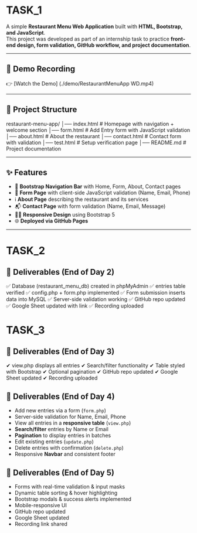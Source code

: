 # TASK_1

A simple **Restaurant Menu Web Application** built with **HTML, Bootstrap, and JavaScript**.  
This project was developed as part of an internship task to practice **front-end design, form validation, GitHub workflow, and project documentation**.

---

## 🎥 Demo Recording  
👉 [Watch the Demo] (./demo/RestaurantMenuApp WD.mp4)


---

## 📂 Project Structure
restaurant-menu-app/
│── index.html # Homepage with navigation + welcome section
│── form.html # Add Entry form with JavaScript validation
│── about.html # About the restaurant
│── contact.html # Contact form with validation
│── test.html # Setup verification page
│── README.md # Project documentation



---

## ✨ Features
- 📌 **Bootstrap Navigation Bar** with Home, Form, About, Contact pages  
- 📝 **Form Page** with client-side JavaScript validation (Name, Email, Phone)  
- ℹ️ **About Page** describing the restaurant and its services  
- 📬 **Contact Page** with form validation (Name, Email, Message)  
- 👩‍💻 **Responsive Design** using Bootstrap 5  
- 🌐 **Deployed via GitHub Pages**  

---
# TASK_2

## 📌 Deliverables (End of Day 2)

✅ Database (restaurant_menu_db) created in phpMyAdmin
✅ entries table verified
✅ config.php + form.php implemented
✅ Form submission inserts data into MySQL
✅ Server-side validation working
✅ GitHub repo updated
✅ Google Sheet updated with link
✅ Recording uploaded




# TASK_3


## 📌 Deliverables (End of Day 3)

✔ view.php displays all entries
✔ Search/filter functionality
✔ Table styled with Bootstrap
✔ Optional pagination
✔ GitHub repo updated
✔ Google Sheet updated
✔ Recording uploaded


## 📌 Deliverables (End of Day 4)

- Add new entries via a form (`form.php`)  
- Server-side validation for Name, Email, Phone  
- View all entries in a **responsive table** (`view.php`)  
- **Search/filter** entries by Name or Email  
- **Pagination** to display entries in batches  
- Edit existing entries (`update.php`)  
- Delete entries with confirmation (`delete.php`)  
- Responsive **Navbar** and consistent footer  


## 📌 Deliverables (End of Day 5)

- Forms with real-time validation & input masks 
- Dynamic table sorting & hover highlighting 
- Bootstrap modals & success alerts implemented 
- Mobile-responsive UI 
- GitHub repo updated 
- Google Sheet updated 
- Recording link shared 
